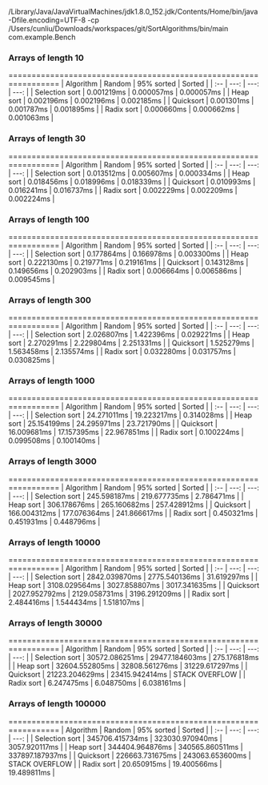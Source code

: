 /Library/Java/JavaVirtualMachines/jdk1.8.0_152.jdk/Contents/Home/bin/java -Dfile.encoding=UTF-8 -cp /Users/cunliu/Downloads/workspaces/git/SortAlgorithms/bin/main com.example.Bench 
### Arrays of length 10
=================================================================
| Algorithm      |         Random |     95% sorted |         Sorted |
| :--            |           ---: |           ---: |           ---: |
| Selection sort |     0.001219ms |     0.000057ms |     0.000057ms |
| Heap sort      |     0.002196ms |     0.002196ms |     0.002185ms |
| Quicksort      |     0.001301ms |     0.001787ms |     0.001895ms |
| Radix sort     |     0.000660ms |     0.000662ms |     0.001063ms |

### Arrays of length 30
=================================================================
| Algorithm      |         Random |     95% sorted |         Sorted |
| :--            |           ---: |           ---: |           ---: |
| Selection sort |     0.013512ms |     0.005607ms |     0.000334ms |
| Heap sort      |     0.018456ms |     0.018996ms |     0.018339ms |
| Quicksort      |     0.010993ms |     0.016241ms |     0.016737ms |
| Radix sort     |     0.002229ms |     0.002209ms |     0.002224ms |

### Arrays of length 100
=================================================================
| Algorithm      |         Random |     95% sorted |         Sorted |
| :--            |           ---: |           ---: |           ---: |
| Selection sort |     0.177864ms |     0.166978ms |     0.003300ms |
| Heap sort      |     0.222130ms |     0.219771ms |     0.219161ms |
| Quicksort      |     0.143128ms |     0.149656ms |     0.202903ms |
| Radix sort     |     0.006664ms |     0.006586ms |     0.009545ms |

### Arrays of length 300
=================================================================
| Algorithm      |         Random |     95% sorted |         Sorted |
| :--            |           ---: |           ---: |           ---: |
| Selection sort |     2.026807ms |     1.422396ms |     0.029221ms |
| Heap sort      |     2.270291ms |     2.229804ms |     2.251331ms |
| Quicksort      |     1.525279ms |     1.563458ms |     2.135574ms |
| Radix sort     |     0.032280ms |     0.031757ms |     0.030825ms |

### Arrays of length 1000
=================================================================
| Algorithm      |         Random |     95% sorted |         Sorted |
| :--            |           ---: |           ---: |           ---: |
| Selection sort |    24.271011ms |    19.223217ms |     0.314028ms |
| Heap sort      |    25.154199ms |    24.295971ms |    23.721790ms |
| Quicksort      |    16.009681ms |    17.157395ms |    22.967851ms |
| Radix sort     |     0.100224ms |     0.099508ms |     0.100140ms |

### Arrays of length 3000
=================================================================
| Algorithm      |         Random |     95% sorted |         Sorted |
| :--            |           ---: |           ---: |           ---: |
| Selection sort |   245.598187ms |   219.677735ms |     2.786471ms |
| Heap sort      |   306.178676ms |   265.160682ms |   257.428912ms |
| Quicksort      |   166.004312ms |   177.076364ms |   241.866617ms |
| Radix sort     |     0.450321ms |     0.451931ms |     0.448796ms |

### Arrays of length 10000
=================================================================
| Algorithm      |         Random |     95% sorted |         Sorted |
| :--            |           ---: |           ---: |           ---: |
| Selection sort |  2842.039870ms |  2775.540136ms |    31.619297ms |
| Heap sort      |  3108.029564ms |  3027.858807ms |  3017.341635ms |
| Quicksort      |  2027.952792ms |  2129.058731ms |  3196.291209ms |
| Radix sort     |     2.484416ms |     1.544434ms |     1.518107ms |

### Arrays of length 30000
=================================================================
| Algorithm      |         Random |     95% sorted |         Sorted |
| :--            |           ---: |           ---: |           ---: |
| Selection sort | 30572.086251ms | 29477.184603ms |   275.176818ms |
| Heap sort      | 32604.552805ms | 32808.561276ms | 31229.617297ms |
| Quicksort      | 21223.204629ms | 23415.942414ms | STACK OVERFLOW |
| Radix sort     |     6.247475ms |     6.048750ms |     6.038161ms |

### Arrays of length 100000
=================================================================
| Algorithm      |         Random |     95% sorted |         Sorted |
| :--            |           ---: |           ---: |           ---: |
| Selection sort | 345706.415734ms | 323030.970940ms |  3057.920117ms |
| Heap sort      | 344404.964876ms | 340565.860511ms | 337897.187937ms |
| Quicksort      | 226663.731675ms | 243063.653600ms | STACK OVERFLOW |
| Radix sort     |    20.650915ms |    19.400566ms |    19.489811ms |